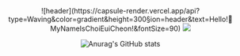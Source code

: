 <div align=center>
![header](https://capsule-render.vercel.app/api?type=Waving&color=gradient&height=300&section=header&text=Hello!👋MyNameIsChoiEuiCheon!&fontSize=90)

<img src="https://img.shields.io/badge/JavaScript-F7DF1E?style=flat-square&logo=JavaScript&logoColor=000000"/>

![Anurag's GitHub stats](https://github-readme-stats.vercel.app/api?username=ChoiEuiCheon&show_icons=true&theme=radical)
</div>

